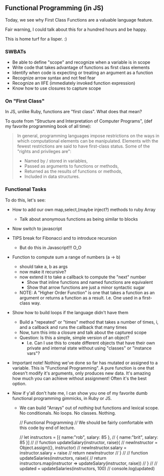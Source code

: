 ## Functional Programming (in JS)

Today, we see why First Class Functions are a valuable language feature.

Fair warning, I could talk about this for a hundred hours and be happy.

This is home turf for a lisper. :)


### SWBATs

* Be able to define "scope" and recognize when a variable is in scope
* Write code that takes advantage of functions as first class elements
* Identify when code is expecting or treating an argument as a function
* Recognize arrow syntax and not feel fear
* Recognize an IIFE (immediately invoked function expression)
* Know how to use closures to capture scope



### On "First Class"

In JS, unlike Ruby, functions are "first class". What does that mean?

To quote from "Structure and Interpretation of Computer Programs",
(def my favorite programming book of all time):

> In general, programming languages impose restrictions on the ways in which
> computational elements can be manipulated. Elements with the fewest
> restrictions are said to have first-class status.
> Some of the "rights and privileges are":
> * Named by / stored in variables,
> * Passed as arguments to functions or methods,
> * Returned as the results of functions or methods,
> * Included in data structures.



### Functional Tasks

To do this, let's see:

* How to add our own map,select,(maybe inject?) methods to ruby Array
  * Talk about anonymous functions as being similar to blocks


* Now switch to javascript
* TIPS break for Fibonacci and to introduce recursion
  * But do this in Javascript!!! O_O



* Function to compute sum a range of numbers (a -> b)
  * should take a, b as args
  * now make it recursive?
  * now extend it to take a callback to compute the "next" number
    * Show that inline functions and named functions are equivalent
    * Show that arrow functions are just a minor syntactic sugar
  * NOTE: A "Higher Order Function" is one that takes a function as an
    argument or returns a function as a result. I.e. One used in a
    first-class way.

* Show how to build loops if the language didn't have them
  * Build a "repeated" or "times" method that takes a number
    of times, i, and a callback and runs the callback that many times
  * Now, turn this into a closure and talk about the captured scope
  * Question: Is this a simple, simple version of an object?
    * I.e. Can I use this to create different objects that have their own
      private and internal state without using "classes" or "instance vars"?

* Important note! Nothing we've done so far has mutated or assigned to a
  variable. This is "Functional Programming". A pure function is one that
  doesn't modify it's arguments, only produces new data.
  It's amazing how much you can achieve without assignment!
  Often it's the best option.

* Now if y'all don't hate me, I can show you one of my favorite
  dumb functional programming gimmicks, in Ruby or JS.
  * We can build "Arrays" out of _nothing_ but functions and lexical scope.
    No conditionals. No loops. No classes. Nothing.


    // Functional Programming
    // We should be fairly comfortable with this code by end of lecture.

    // let instructors = [{ name:"rob", salary: 85 },
    //                    { name:"brit", salary: 85 }]
    //
    // function updateSalary(instructor, raise){
    //   newInstructor = Object.assign({}, instructor)
    //   newInstructor.salary = instructor.salary + raise
    //   return newInstructor
    // }
    //
    // function updateSalaries(instructors, raise){
    //   return instructors.map(instructor => updateSalary(instructor, raise))
    // }
    //
    // updated = updateSalaries(instructors, 100)
    // console.log(updated)
